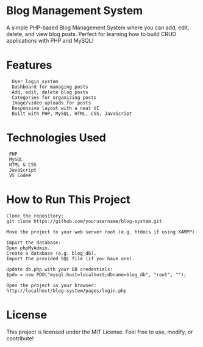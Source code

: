# Blog Management System

   A simple PHP-based Blog Management System where you can add, edit, delete, and view blog posts. Perfect for learning how to build CRUD applications with PHP and MySQL!

# Features

      User login system
      Dashboard for managing posts
      Add, edit, delete blog posts
      Categories for organizing posts
      Image/video uploads for posts
      Responsive layout with a neat UI
      Built with PHP, MySQL, HTML, CSS, JavaScript

# Technologies Used

     PHP
     MySQL
     HTML & CSS
     JavaScript
     VS Code#

#  How to Run This Project

    Clone the repository:
    git clone https://github.com/yourusername/blog-system.git
    
    Move the project to your web server root (e.g. htdocs if using XAMPP).
    
    Import the database:
    Open phpMyAdmin.
    Create a database (e.g. blog_db).
    Import the provided SQL file (if you have one).
    
    Update db.php with your DB credentials:
    $pdo = new PDO("mysql:host=localhost;dbname=blog_db", "root", "");
    
    Open the project in your browser:
    http://localhost/blog-system/pages/login.php
    
# License
  This project is licensed under the MIT License. Feel free to use, modify, or contribute!





